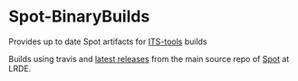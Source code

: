 # Spot-BinaryBuilds
Provides up to date Spot artifacts for [ITS-tools](https://github.com/lip6/ITSTools) builds

Builds using travis and [latest releases](https://spot.lrde.epita.fr/install.html) from the main source repo of [Spot](https://spot.lrde.epita.fr/) at LRDE.
